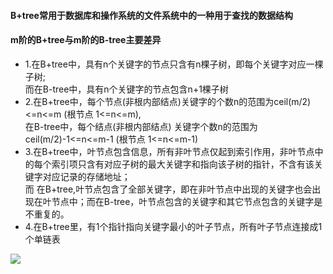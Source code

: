 #### B+tree常用于数据库和操作系统的文件系统中的一种用于查找的数据结构
#### m阶的B+tree与m阶的B-tree主要差异
* 1.在B+tree中，具有n个关键字的节点只含有n棵子树，即每个关键字对应一棵子树;<br>     而在B-tree中，具有n个关键字的节点包含n+1棵子树
* 2.在B+tree中，每个节点(非根内部结点)关键字的个数n的范围为ceil(m/2)<=n<=m (根节点 1<=n<=m),<br>    在B-tree中，每个结点(非根内部结点) 关键字个数n的范围为ceil(m/2)-1<=n<=m-1 (根节点 1<=n<=m-1)
* 3.在B+tree中，叶节点包含信息，所有非叶节点仅起到索引作用，非叶节点中的每个索引项只含有对应子树的最大关键字和指向该子树的指针，不含有该关键字对应记录的存储地址；              <br>而 在B+tree,叶节点包含了全部关键字，即在非叶节点中出现的关键字也会出现在叶节点中；而在B-tree，叶节点包含的关键字和其它节点包含的关键字是不重复的。
* 4.在B+tree里，有1个指针指向关键字最小的叶子节点，所有叶子节点连接成1个单链表

![](https://note.youdao.com/yws/api/personal/file/2651B5340E804C019458255B40A63909?method=download&shareKey=fb340970ec7ec2e2d5b3fb979a6b062a)